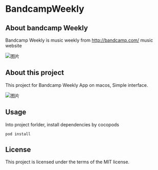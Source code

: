 # BandcampWeekly

## About bandcamp Weekly

Bandcamp Weekly  is music weekly from http://bandcamp.com/ music website

![图片](https://dn-coding-net-production-pp.qbox.me/34fac5a6-173b-496e-839b-b6f9a1427b9e.png)



## About this project

This project for Bandcamp Weekly App on macos, Simple interface.

![图片](https://dn-coding-net-production-pp.qbox.me/f399b8e3-5aea-4c42-8adf-a2c39a506dd4.png)

## Usage

Into project forlder, install dependencies by cocopods

```
pod install
```

## License
This project is licensed under the terms of the MIT license.
